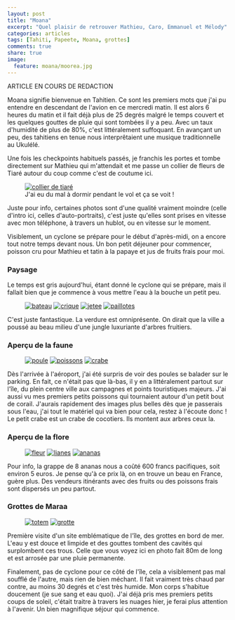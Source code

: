 ```yaml
---
layout: post
title: "Moana"
excerpt: "Quel plaisir de retrouver Mathieu, Caro, Emmanuel et Mélody"
categories: articles
tags: [Tahiti, Papeete, Moana, grottes]
comments: true
share: true
image:
  feature: moana/moorea.jpg
---
```


ARTICLE EN COURS DE REDACTION

Moana signifie bienvenue en Tahitien. Ce sont les premiers mots que j'ai pu entendre en descendant de l'avion en ce mercredi matin. Il est alors 6 heures du matin et il fait déjà plus de 25 degrés malgré le temps couvert et les quelques gouttes de pluie qui sont tombées il y a peu. Avec un taux d'humidité de plus de 80%, c'est littéralement suffoquant. En avançant un peu, des tahitiens en tenue nous interprêtaient une musique traditionnelle au Ukulélé.

Une fois les checkpoints habituels passés, je franchis les portes et tombe directement sur Mathieu qui m'attendait et me passe un collier de fleurs de Tiaré autour du coup comme c'est de coutume ici.

<figure>
	<a href="{{site.url}}/images/moana/tiare.jpg"><img src="{{site.url}}/images/moana/tiare.jpg" alt="collier de tiaré"></a>
	<figcaption>J'ai eu du mal à dormir pendant le vol et ça se voit !</figcaption>	
</figure>

Juste pour info, certaines photos sont d'une qualité vraiment moindre (celle d'intro ici, celles d'auto-portraits), c'est juste qu'elles sont prises en vitesse avec mon téléphone, à travers un hublot, ou en vitesse sur le moment.

Visiblement, un cyclone se prépare pour le début d'après-midi, on a encore tout notre temps devant nous.
Un bon petit déjeuner pour commencer, poisson cru pour Mathieu et tatin à la papaye et jus de fruits frais pour moi.

### Paysage
Le temps est gris aujourd'hui, étant donné le cyclone qui se prépare, mais il fallait bien que je commence à vous mettre l'eau à la bouche un petit peu.
<figure class="half">
	<a href="{{site.url}}/images/moana/bateau.jpg"><img src="{{site.url}}/images/moana/bateau.jpg" alt="bateau"></a>
	<a href="{{site.url}}/images/moana/crique.jpg"><img src="{{site.url}}/images/moana/crique.jpg" alt="crique"></a>
	<a href="{{site.url}}/images/moana/jetee.jpg"><img src="{{site.url}}/images/moana/jetee.jpg" alt="jetee"></a>
	<a href="{{site.url}}/images/moana/paillotes.jpg"><img src="{{site.url}}/images/moana/paillotes.jpg" alt="paillotes"></a>
</figure>
C'est juste fantastique. La verdure est omniprésente. On dirait que la ville a poussé au beau milieu d'une jungle luxuriante d'arbres fruitiers.

### Aperçu de la faune
<figure class="third">
	<a href="{{site.url}}/images/moana/poule.jpg"><img src="{{site.url}}/images/moana/poule.jpg" alt="poule"></a>
	<a href="{{site.url}}/images/moana/poissons.jpg"><img src="{{site.url}}/images/moana/poissons.jpg" alt="poissons"></a>
	<a href="{{site.url}}/images/moana/crabe.jpg"><img src="{{site.url}}/images/moana/crabe.jpg" alt="crabe"></a>
</figure>
Dès l'arrivée à l'aéroport, j'ai été surpris de voir des poules se balader sur le parking. En fait, ce n'était pas que là-bas, il y en a littéralement partout sur l'île, du plein centre ville aux campagnes et points touristiques majeurs.
J'ai aussi vu mes premiers petits poissons qui tournaient autour d'un petit bout de corail. J'aurais rapidement des images plus belles dès que je passerais sous l'eau, j'ai tout le matériel qui va bien pour cela, restez à l'écoute donc !
Le petit crabe est un crabe de cocotiers. Ils montent aux arbres ceux la.

### Aperçu de la flore
<figure class="third">
	<a href="{{site.url}}/images/moana/fleur.jpg"><img src="{{site.url}}/images/moana/fleur.jpg" alt="fleur"></a>
	<a href="{{site.url}}/images/moana/lianes.jpg"><img src="{{site.url}}/images/moana/lianes.jpg" alt="lianes"></a>
	<a href="{{site.url}}/images/moana/ananas.jpg"><img src="{{site.url}}/images/moana/ananas.jpg" alt="ananas"></a>
</figure>
Pour info, la grappe de 8 ananas nous a coûté 600 francs pacifiques, soit environ 5 euros. Je pense qu'à ce prix là, on en trouve un beau en France, guère plus.
Des vendeurs itinérants avec des fruits ou des poissons frais sont dispersés un peu partout.

### Grottes de Maraa
<figure class="half">
	<a href="{{site.url}}/images/moana/totem.jpg"><img src="{{site.url}}/images/moana/totem.jpg" alt="totem"></a>
	<a href="{{site.url}}/images/moana/grotte.jpg"><img src="{{site.url}}/images/moana/grotte.jpg" alt="grotte"></a>
</figure>
Première visite d'un site emblématique de l'île, des grottes en bord de mer. L'eau y est douce et limpide et des gouttes tombent des cavités qui surplombent ces trous.
Celle que vous voyez ici en photo fait 80m de long et est arrosée par une pluie permanente.

Finalement, pas de cyclone pour ce côté de l'île, cela a visiblement pas mal soufflé de l'autre, mais rien de bien méchant.
Il fait vraiment très chaud par contre, au moins 30 degrés et c'est très humide. Mon corps s'habitue doucement (je sue sang et eau quoi). J'ai déjà pris mes premiers petits coups de soleil, c'était traitre à travers les nuages hier, je ferai plus attention à l'avenir. Un bien magnifique séjour qui commence.